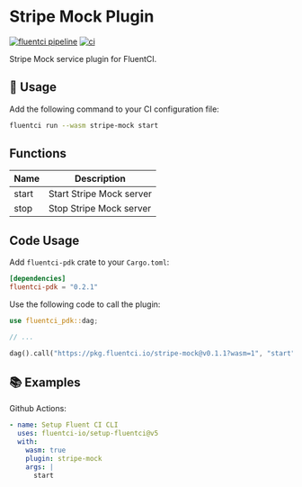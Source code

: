 # Stripe Mock Plugin

[![fluentci pipeline](https://shield.fluentci.io/x/stripe-mock)](https://pkg.fluentci.io/stripe-mock)
[![ci](https://github.com/fluentci-io/services/actions/workflows/stripe-mock.yml/badge.svg)](https://github.com/fluentci-io/services/actions/workflows/stripe-mock.yml)

Stripe Mock service plugin for FluentCI.

## 🚀 Usage

Add the following command to your CI configuration file:

```bash
fluentci run --wasm stripe-mock start
```

## Functions

| Name   | Description                                        |
| ------ | -------------------------------------------------- |
| start  | Start Stripe Mock server                                |
| stop   | Stop Stripe Mock server                                 |

## Code Usage

Add `fluentci-pdk` crate to your `Cargo.toml`:

```toml
[dependencies]
fluentci-pdk = "0.2.1"
```

Use the following code to call the plugin:

```rust
use fluentci_pdk::dag;

// ...

dag().call("https://pkg.fluentci.io/stripe-mock@v0.1.1?wasm=1", "start", vec![])?;
```

## 📚 Examples

Github Actions:

```yaml
- name: Setup Fluent CI CLI
  uses: fluentci-io/setup-fluentci@v5
  with:
    wasm: true
    plugin: stripe-mock
    args: |
      start
```
